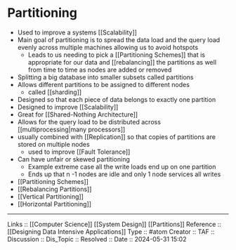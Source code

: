 # Partitioning

- Used to improve a systems [[Scalability]]
- Main goal of partitioning is to spread the data load and the query load evenly across multiple machines allowing us to avoid hotspots 
	- Leads to us needing to pick a [[Partitioning Schemes]] that is appropriate for our data and [[rebalancing]] the partitions as well from time to time as nodes are added or removed
- Splitting a big database into smaller subsets called partitions
- Allows different partitions to be assigned to different nodes
	- called [[sharding]]
- Designed so that each piece of data belongs to exactly one partition
- Designed to improve [[Scalability]]
- Great for [[Shared-Nothing Architecture]]
- Allows for the query load to be distributed across [[multiprocessing|many processors]]
- usually combined with [[Replication]] so that copies of partitions are stored on multiple nodes
	- used to improve [[Fault Tolerance]]
- Can have unfair or skewed partitioning
	- Example extreme case all the write loads end up on one partition
	- Ends up that n -1 nodes are idle and only 1 node services all writes
- [[Partitioning Schemes]]
- [[Rebalancing Partitions]]
- [[Vertical Partitioning]]
- [[Horizontal Partitioning]]
---
Links :: [[Computer Science]] [[System Design]] [[Partitions]]
Reference :: [[Designing Data Intensive Applications]]
Type :: #atom
Creator ::
TAF ::
Discussion ::
Dis_Topic :: 
Resolved ::
Date :: 2024-05-31 15:02

